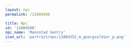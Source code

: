 ```yaml
---
layout: npc
permalink: /11004508

title: Npc
id: '11004508'
npc_name: 'Mannstad Sentry'
icon_url: 'portrait/npc/11004352_m_georgsoldier_p.png'
---
```

